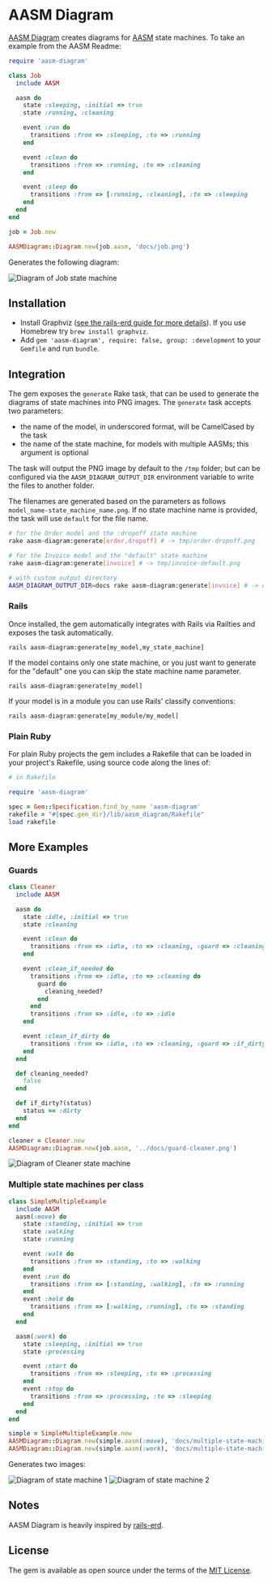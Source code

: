 # AASM Diagram

[AASM Diagram](https://github.com/katee/aasm-diagram) creates diagrams for [AASM](https://github.com/aasm/aasm) state machines. To take an example from the AASM Readme:

```ruby
require 'aasm-diagram'

class Job
  include AASM

  aasm do
    state :sleeping, :initial => true
    state :running, :cleaning

    event :run do
      transitions :from => :sleeping, :to => :running
    end

    event :clean do
      transitions :from => :running, :to => :cleaning
    end

    event :sleep do
      transitions :from => [:running, :cleaning], :to => :sleeping
    end
  end
end

job = Job.new

AASMDiagram::Diagram.new(job.aasm, 'docs/job.png')
```

Generates the following diagram:

![Diagram of Job state machine](docs/job.png)

## Installation

- Install Graphviz ([see the rails-erd guide for more details](https://voormedia.github.io/rails-erd/install.html)). If you use Homebrew try `brew install graphviz`.
- Add `gem 'aasm-diagram', require: false, group: :development` to your `Gemfile` and run `bundle`.

## Integration

The gem exposes the `generate` Rake task, that can be used to generate the diagrams of state machines into
PNG images. The `generate` task accepts two parameters:

- the name of the model, in underscored format, will be CamelCased by the task
- the name of the state machine, for models with multiple AASMs; this argument is optional

The task will output the PNG image by default to the `/tmp` folder; but can be configured via the
`AASM_DIAGRAM_OUTPUT_DIR` environment variable to write the files to another folder.

The filenames are generated based on the parameters as follows `model_name-state_machine_name.png`.
If no state machine name is provided, the task will use `default` for the file name.

```sh
# for the Order model and the :dropoff state machine
rake aasm-diagram:generate[order,dropoff] # -> tmp/order-dropoff.png

# for the Invoice model and the "default" state machine
rake aasm-diagram:generate[invoice] # -> tmp/invoice-default.png

# with custom output directory
AASM_DIAGRAM_OUTPUT_DIR=docs rake aasm-diagram:generate[invoice] # -> docs/invoice-default.png
```

### Rails

Once installed, the gem automatically integrates with Rails via Railties and exposes the task automatically.

`rails aasm-diagram:generate[my_model,my_state_machine]`

If the model contains only one state machine, or you just want to generate for the "default" one
you can skip the state machine name parameter.

`rails aasm-diagram:generate[my_model]`

If your model is in a module you can use Rails' classify conventions:

  `rails aasm-diagram:generate[my_module/my_model]`

### Plain Ruby

For plain Ruby projects the gem includes a Rakefile that can be loaded in your project's Rakefile,
using source code along the lines of:

```ruby
# in Rakefile

require 'aasm-diagram'

spec = Gem::Specification.find_by_name 'aasm-diagram'
rakefile = "#{spec.gem_dir}/lib/aasm_diagram/Rakefile"
load rakefile
```

## More Examples

### Guards

```ruby
class Cleaner
  include AASM

  aasm do
    state :idle, :initial => true
    state :cleaning

    event :clean do
      transitions :from => :idle, :to => :cleaning, :guard => :cleaning_needed?
    end

    event :clean_if_needed do
      transitions :from => :idle, :to => :cleaning do
        guard do
          cleaning_needed?
        end
      end
      transitions :from => :idle, :to => :idle
    end

    event :clean_if_dirty do
      transitions :from => :idle, :to => :cleaning, :guard => :if_dirty?
    end
  end

  def cleaning_needed?
    false
  end

  def if_dirty?(status)
    status == :dirty
  end
end

cleaner = Cleaner.new
AASMDiagram::Diagram.new(job.aasm, '../docs/guard-cleaner.png')
```

![Diagram of Cleaner state machine](docs/guard-cleaner.png)

### Multiple state machines per class

```ruby
class SimpleMultipleExample
  include AASM
  aasm(:move) do
    state :standing, :initial => true
    state :walking
    state :running

    event :walk do
      transitions :from => :standing, :to => :walking
    end
    event :run do
      transitions :from => [:standing, :walking], :to => :running
    end
    event :hold do
      transitions :from => [:walking, :running], :to => :standing
    end
  end

  aasm(:work) do
    state :sleeping, :initial => true
    state :processing

    event :start do
      transitions :from => :sleeping, :to => :processing
    end
    event :stop do
      transitions :from => :processing, :to => :sleeping
    end
  end
end

simple = SimpleMultipleExample.new
AASMDiagram::Diagram.new(simple.aasm(:move), 'docs/multiple-state-machines-1.png')
AASMDiagram::Diagram.new(simple.aasm(:work), 'docs/multiple-state-machines-2.png')
```

Generates two images:

![Diagram of state machine 1](docs/multiple-state-machines-1.png)
![Diagram of state machine 2](docs/multiple-state-machines-2.png)

## Notes

AASM Diagram is heavily inspired by [rails-erd](https://github.com/voormedia/rails-erd).

## License

The gem is available as open source under the terms of the [MIT License](http://opensource.org/licenses/MIT).
